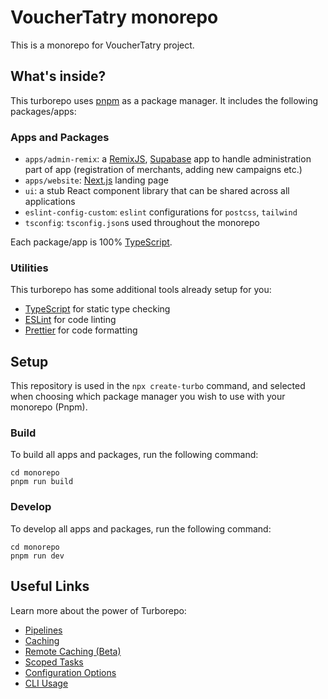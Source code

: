# VoucherTatry monorepo

This is a monorepo for VoucherTatry project.

## What's inside?

This turborepo uses [pnpm](https://pnpm.io/) as a package manager. It includes the following packages/apps:

### Apps and Packages

- `apps/admin-remix`: a [RemixJS](https://remix.run/), [Supabase](https://supabase.com/) app to handle administration part of app (registration of merchants, adding new campaigns etc.)
- `apps/website`: [Next.js](https://nextjs.org) landing page
- `ui`: a stub React component library that can be shared across all applications
- `eslint-config-custom`: `eslint` configurations for `postcss`, `tailwind`
- `tsconfig`: `tsconfig.json`s used throughout the monorepo

Each package/app is 100% [TypeScript](https://www.typescriptlang.org/).

### Utilities

This turborepo has some additional tools already setup for you:

- [TypeScript](https://www.typescriptlang.org/) for static type checking
- [ESLint](https://eslint.org/) for code linting
- [Prettier](https://prettier.io) for code formatting

## Setup

This repository is used in the `npx create-turbo` command, and selected when choosing which package manager you wish to use with your monorepo (Pnpm).

### Build

To build all apps and packages, run the following command:

```
cd monorepo
pnpm run build
```

### Develop

To develop all apps and packages, run the following command:

```
cd monorepo
pnpm run dev
```

## Useful Links

Learn more about the power of Turborepo:

- [Pipelines](https://turborepo.org/docs/core-concepts/pipelines)
- [Caching](https://turborepo.org/docs/core-concepts/caching)
- [Remote Caching (Beta)](https://turborepo.org/docs/core-concepts/remote-caching)
- [Scoped Tasks](https://turborepo.org/docs/core-concepts/scopes)
- [Configuration Options](https://turborepo.org/docs/reference/configuration)
- [CLI Usage](https://turborepo.org/docs/reference/command-line-reference)
